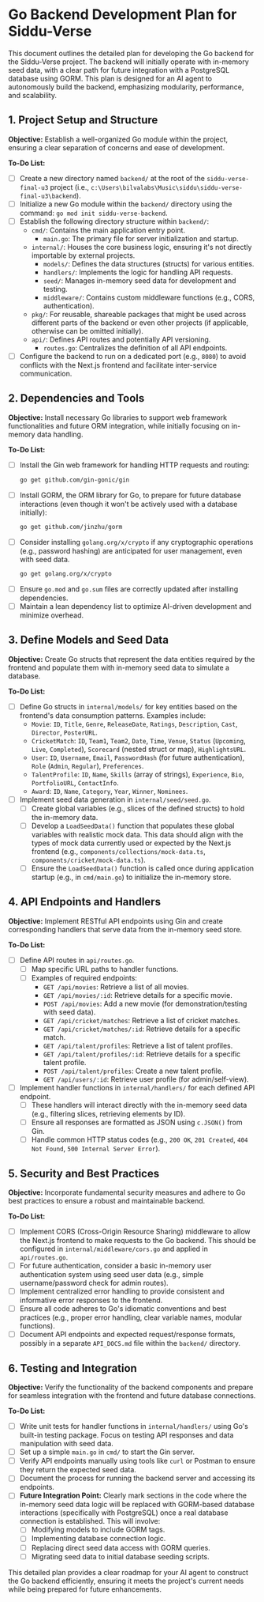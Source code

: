 # Go Backend Development Plan for Siddu-Verse

This document outlines the detailed plan for developing the Go backend for the Siddu-Verse project. The backend will initially operate with in-memory seed data, with a clear path for future integration with a PostgreSQL database using GORM. This plan is designed for an AI agent to autonomously build the backend, emphasizing modularity, performance, and scalability.

## 1. Project Setup and Structure

**Objective:** Establish a well-organized Go module within the project, ensuring a clear separation of concerns and ease of development.

**To-Do List:**
- [ ] Create a new directory named `backend/` at the root of the `siddu-verse-final-u3` project (i.e., `c:\Users\bilvalabs\Music\siddu\siddu-verse-final-u3\backend`).
- [ ] Initialize a new Go module within the `backend/` directory using the command: `go mod init siddu-verse-backend`.
- [ ] Establish the following directory structure within `backend/`:
    - `cmd/`: Contains the main application entry point.
        - `main.go`: The primary file for server initialization and startup.
    - `internal/`: Houses the core business logic, ensuring it's not directly importable by external projects.
        - `models/`: Defines the data structures (structs) for various entities.
        - `handlers/`: Implements the logic for handling API requests.
        - `seed/`: Manages in-memory seed data for development and testing.
        - `middleware/`: Contains custom middleware functions (e.g., CORS, authentication).
    - `pkg/`: For reusable, shareable packages that might be used across different parts of the backend or even other projects (if applicable, otherwise can be omitted initially).
    - `api/`: Defines API routes and potentially API versioning.
        - `routes.go`: Centralizes the definition of all API endpoints.
- [ ] Configure the backend to run on a dedicated port (e.g., `8080`) to avoid conflicts with the Next.js frontend and facilitate inter-service communication.

## 2. Dependencies and Tools

**Objective:** Install necessary Go libraries to support web framework functionalities and future ORM integration, while initially focusing on in-memory data handling.

**To-Do List:**
- [ ] Install the Gin web framework for handling HTTP requests and routing:
    ```bash
    go get github.com/gin-gonic/gin
    ```
- [ ] Install GORM, the ORM library for Go, to prepare for future database interactions (even though it won't be actively used with a database initially):
    ```bash
    go get github.com/jinzhu/gorm
    ```
- [ ] Consider installing `golang.org/x/crypto` if any cryptographic operations (e.g., password hashing) are anticipated for user management, even with seed data.
    ```bash
    go get golang.org/x/crypto
    ```
- [ ] Ensure `go.mod` and `go.sum` files are correctly updated after installing dependencies.
- [ ] Maintain a lean dependency list to optimize AI-driven development and minimize overhead.

## 3. Define Models and Seed Data

**Objective:** Create Go structs that represent the data entities required by the frontend and populate them with in-memory seed data to simulate a database.

**To-Do List:**
- [ ] Define Go structs in `internal/models/` for key entities based on the frontend's data consumption patterns. Examples include:
    - `Movie`: `ID`, `Title`, `Genre`, `ReleaseDate`, `Ratings`, `Description`, `Cast`, `Director`, `PosterURL`.
    - `CricketMatch`: `ID`, `Team1`, `Team2`, `Date`, `Time`, `Venue`, `Status` (`Upcoming`, `Live`, `Completed`), `Scorecard` (nested struct or map), `HighlightsURL`.
    - `User`: `ID`, `Username`, `Email`, `PasswordHash` (for future authentication), `Role` (`Admin`, `Regular`), `Preferences`.
    - `TalentProfile`: `ID`, `Name`, `Skills` (array of strings), `Experience`, `Bio`, `PortfolioURL`, `ContactInfo`.
    - `Award`: `ID`, `Name`, `Category`, `Year`, `Winner`, `Nominees`.
- [ ] Implement seed data generation in `internal/seed/seed.go`.
    - [ ] Create global variables (e.g., slices of the defined structs) to hold the in-memory data.
    - [ ] Develop a `LoadSeedData()` function that populates these global variables with realistic mock data. This data should align with the types of mock data currently used or expected by the Next.js frontend (e.g., `components/collections/mock-data.ts`, `components/cricket/mock-data.ts`).
    - [ ] Ensure the `LoadSeedData()` function is called once during application startup (e.g., in `cmd/main.go`) to initialize the in-memory store.

## 4. API Endpoints and Handlers

**Objective:** Implement RESTful API endpoints using Gin and create corresponding handlers that serve data from the in-memory seed store.

**To-Do List:**
- [ ] Define API routes in `api/routes.go`.
    - [ ] Map specific URL paths to handler functions.
    - [ ] Examples of required endpoints:
        - `GET /api/movies`: Retrieve a list of all movies.
        - `GET /api/movies/:id`: Retrieve details for a specific movie.
        - `POST /api/movies`: Add a new movie (for demonstration/testing with seed data).
        - `GET /api/cricket/matches`: Retrieve a list of cricket matches.
        - `GET /api/cricket/matches/:id`: Retrieve details for a specific match.
        - `GET /api/talent/profiles`: Retrieve a list of talent profiles.
        - `GET /api/talent/profiles/:id`: Retrieve details for a specific talent profile.
        - `POST /api/talent/profiles`: Create a new talent profile.
        - `GET /api/users/:id`: Retrieve user profile (for admin/self-view).
- [ ] Implement handler functions in `internal/handlers/` for each defined API endpoint.
    - [ ] These handlers will interact directly with the in-memory seed data (e.g., filtering slices, retrieving elements by ID).
    - [ ] Ensure all responses are formatted as JSON using `c.JSON()` from Gin.
    - [ ] Handle common HTTP status codes (e.g., `200 OK`, `201 Created`, `404 Not Found`, `500 Internal Server Error`).

## 5. Security and Best Practices

**Objective:** Incorporate fundamental security measures and adhere to Go best practices to ensure a robust and maintainable backend.

**To-Do List:**
- [ ] Implement CORS (Cross-Origin Resource Sharing) middleware to allow the Next.js frontend to make requests to the Go backend. This should be configured in `internal/middleware/cors.go` and applied in `api/routes.go`.
- [ ] For future authentication, consider a basic in-memory user authentication system using seed user data (e.g., simple username/password check for admin routes).
- [ ] Implement centralized error handling to provide consistent and informative error responses to the frontend.
- [ ] Ensure all code adheres to Go's idiomatic conventions and best practices (e.g., proper error handling, clear variable names, modular functions).
- [ ] Document API endpoints and expected request/response formats, possibly in a separate `API_DOCS.md` file within the `backend/` directory.

## 6. Testing and Integration

**Objective:** Verify the functionality of the backend components and prepare for seamless integration with the frontend and future database connections.

**To-Do List:**
- [ ] Write unit tests for handler functions in `internal/handlers/` using Go's built-in testing package. Focus on testing API responses and data manipulation with seed data.
- [ ] Set up a simple `main.go` in `cmd/` to start the Gin server.
- [ ] Verify API endpoints manually using tools like `curl` or Postman to ensure they return the expected seed data.
- [ ] Document the process for running the backend server and accessing its endpoints.
- [ ] **Future Integration Point:** Clearly mark sections in the code where the in-memory seed data logic will be replaced with GORM-based database interactions (specifically with PostgreSQL) once a real database connection is established. This will involve:
    - [ ] Modifying models to include GORM tags.
    - [ ] Implementing database connection logic.
    - [ ] Replacing direct seed data access with GORM queries.
    - [ ] Migrating seed data to initial database seeding scripts.

This detailed plan provides a clear roadmap for your AI agent to construct the Go backend efficiently, ensuring it meets the project's current needs while being prepared for future enhancements.